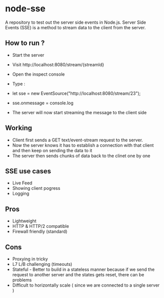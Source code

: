 # node-sse

A repository to test out the server side events in Node.js. Server Side Events (SSE) is a method to stream data to the client from the server.

## How to run ?

- Start the server
- Visit http://localhost:8080/stream/{streamId}
- Open the inspect console

- Type :
- let sse = new EventSource("http://localhost:8080/stream/23");
- sse.onmessage = console.log

- The server will now start streaming the message to the client side

## Working

- Client first sends a GET text/event-stream request to the server.
- Now the server knows it has to establish a connection with that client and then keep on sending the data to it
- The server then sends chunks of data back to the clinet one by one

## SSE use cases

- Live Feed
- Showing client pogress
- Logging

## Pros

- Lightweight
- HTTP & HTTP/2 compatible
- Firewall friendly (standard)

## Cons

- Proxying in tricky
- L7 L/B challenging (timeouts)
- Stateful - Better to build in a stateless manner because if we send the request to another server and the states gets reset, there can be problems
- Difficult to horizontally scale ( since we are connected to a single server )

